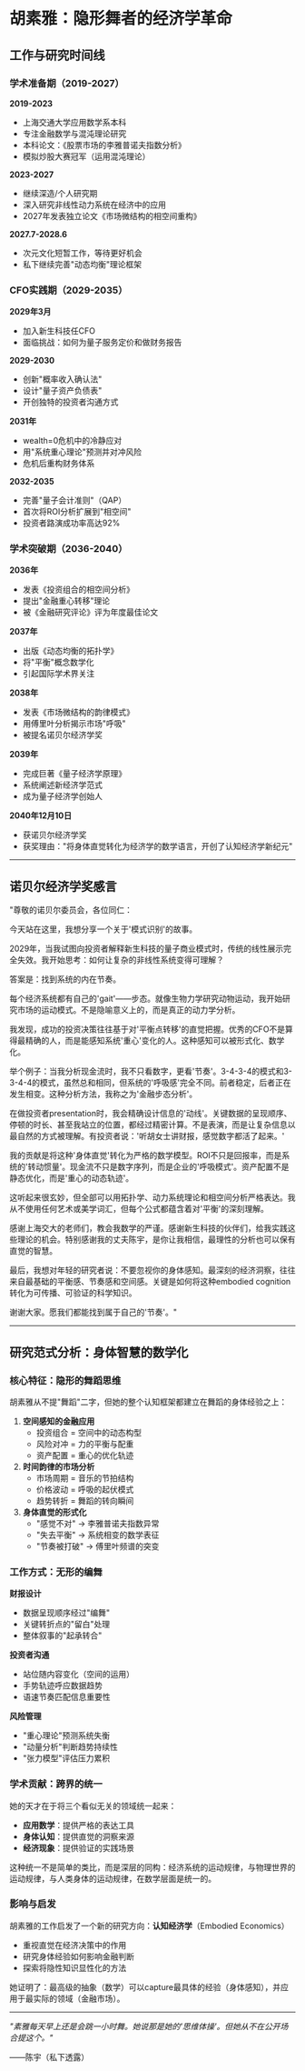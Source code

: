 # 胡素雅：隐形舞者的经济学革命

## 工作与研究时间线

### 学术准备期（2019-2027）

**2019-2023**

- 上海交通大学应用数学系本科
- 专注金融数学与混沌理论研究
- 本科论文：《股票市场的李雅普诺夫指数分析》
- 模拟炒股大赛冠军（运用混沌理论）

**2023-2027**

- 继续深造/个人研究期
- 深入研究非线性动力系统在经济中的应用
- 2027年发表独立论文《市场微结构的相空间重构》

**2027.7-2028.6**

- 次元文化短暂工作，等待更好机会
- 私下继续完善"动态均衡"理论框架

### CFO实践期（2029-2035）

**2029年3月**

- 加入新生科技任CFO
- 面临挑战：如何为量子服务定价和做财务报告

**2029-2030**

- 创新"概率收入确认法"
- 设计"量子资产负债表"
- 开创独特的投资者沟通方式

**2031年**

- wealth=0危机中的冷静应对
- 用"系统重心理论"预测并对冲风险
- 危机后重构财务体系

**2032-2035**

- 完善"量子会计准则"（QAP）
- 首次将ROI分析扩展到"相空间"
- 投资者路演成功率高达92%

### 学术突破期（2036-2040）

**2036年**

- 发表《投资组合的相空间分析》
- 提出"金融重心转移"理论
- 被《金融研究评论》评为年度最佳论文

**2037年**

- 出版《动态均衡的拓扑学》
- 将"平衡"概念数学化
- 引起国际学术界关注

**2038年**

- 发表《市场微结构的韵律模式》
- 用傅里叶分析揭示市场"呼吸"
- 被提名诺贝尔经济学奖

**2039年**

- 完成巨著《量子经济学原理》
- 系统阐述新经济学范式
- 成为量子经济学创始人

**2040年12月10日**

- 获诺贝尔经济学奖
- 获奖理由："将身体直觉转化为经济学的数学语言，开创了认知经济学新纪元"

------

## 诺贝尔经济学奖感言

"尊敬的诺贝尔委员会，各位同仁：

今天站在这里，我想分享一个关于'模式识别'的故事。

2029年，当我试图向投资者解释新生科技的量子商业模式时，传统的线性展示完全失效。我开始思考：如何让复杂的非线性系统变得可理解？

答案是：找到系统的内在节奏。

每个经济系统都有自己的'gait'——步态。就像生物力学研究动物运动，我开始研究市场的运动模式。不是隐喻意义上的，而是真正的动力学分析。

我发现，成功的投资决策往往基于对'平衡点转移'的直觉把握。优秀的CFO不是算得最精确的人，而是能感知系统'重心'变化的人。这种感知可以被形式化、数学化。

举个例子：当我分析现金流时，我不只看数字，更看'节奏'。3-4-3-4的模式和3-3-4-4的模式，虽然总和相同，但系统的'呼吸感'完全不同。前者稳定，后者正在发生相变。这种分析方法，我称之为'金融步态分析'。

在做投资者presentation时，我会精确设计信息的'动线'。关键数据的呈现顺序、停顿的时长、甚至我站立的位置，都经过精密计算。不是表演，而是让复杂信息以最自然的方式被理解。有投资者说：'听胡女士讲财报，感觉数字都活了起来。'

我的贡献是将这种'身体直觉'转化为严格的数学模型。ROI不只是回报率，而是系统的'转动惯量'。现金流不只是数字序列，而是企业的'呼吸模式'。资产配置不是静态优化，而是'重心的动态轨迹'。

这听起来很玄妙，但全部可以用拓扑学、动力系统理论和相空间分析严格表达。我从不使用任何艺术或美学词汇，但每个公式都蕴含着对'平衡'的深刻理解。

感谢上海交大的老师们，教会我数学的严谨。感谢新生科技的伙伴们，给我实践这些理论的机会。特别感谢我的丈夫陈宇，是你让我相信，最理性的分析也可以保有直觉的智慧。

最后，我想对年轻的研究者说：不要忽视你的身体感知。最深刻的经济洞察，往往来自最基础的平衡感、节奏感和空间感。关键是如何将这种embodied cognition转化为可传播、可验证的科学知识。

谢谢大家。愿我们都能找到属于自己的'节奏'。"

------

## 研究范式分析：身体智慧的数学化

### 核心特征：隐形的舞蹈思维

胡素雅从不提"舞蹈"二字，但她的整个认知框架都建立在舞蹈的身体经验之上：

1. **空间感知的金融应用**
   - 投资组合 = 空间中的动态构型
   - 风险对冲 = 力的平衡与配重
   - 资产配置 = 重心的优化轨迹
2. **时间韵律的市场分析**
   - 市场周期 = 音乐的节拍结构
   - 价格波动 = 呼吸的起伏模式
   - 趋势转折 = 舞蹈的转向瞬间
3. **身体直觉的形式化**
   - "感觉不对" → 李雅普诺夫指数异常
   - "失去平衡" → 系统相变的数学表征
   - "节奏被打破" → 傅里叶频谱的突变

### 工作方式：无形的编舞

**财报设计**

- 数据呈现顺序经过"编舞"
- 关键转折点的"留白"处理
- 整体叙事的"起承转合"

**投资者沟通**

- 站位随内容变化（空间的运用）
- 手势轨迹呼应数据趋势
- 语速节奏匹配信息重要性

**风险管理**

- "重心理论"预测系统失衡
- "动量分析"判断趋势持续性
- "张力模型"评估压力累积

### 学术贡献：跨界的统一

她的天才在于将三个看似无关的领域统一起来：

- **应用数学**：提供严格的表达工具
- **身体认知**：提供直觉的洞察来源
- **经济现象**：提供验证的实践场景

这种统一不是简单的类比，而是深层的同构：经济系统的运动规律，与物理世界的运动规律，与人类身体的运动规律，在数学层面是统一的。

### 影响与启发

胡素雅的工作启发了一个新的研究方向：**认知经济学**（Embodied Economics）

- 重视直觉在经济决策中的作用
- 研究身体经验如何影响金融判断
- 探索将隐性知识显性化的方法

她证明了：最高级的抽象（数学）可以capture最具体的经验（身体感知），并应用于最实际的领域（金融市场）。

------

*"素雅每天早上还是会跳一小时舞。她说那是她的'思维体操'。但她从不在公开场合提这个。"*

——陈宇（私下透露）